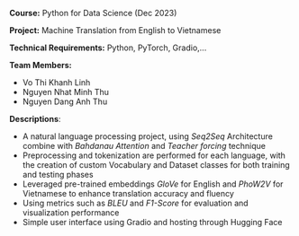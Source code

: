 **Course:** Python for Data Science (Dec 2023)

**Project:** Machine Translation from English to Vietnamese

**Technical Requirements:** Python, PyTorch, Gradio,...

**Team Members:** 
+ Vo Thi Khanh Linh
+ Nguyen Nhat Minh Thu
+ Nguyen Dang Anh Thu

**Descriptions**:
+ A natural language processing project, using *Seq2Seq* Architecture combine with *Bahdanau Attention* and *Teacher forcing* technique
+ Preprocessing and tokenization are performed for each language, with the creation of custom Vocabulary and Dataset classes for both training and testing phases
+ Leveraged pre-trained embeddings *GloVe* for English and *PhoW2V* for Vietnamese to enhance translation accuracy and fluency
+ Using metrics such as *BLEU* and *F1-Score* for evaluation and visualization performance
+ Simple user interface using Gradio and hosting through Hugging Face
